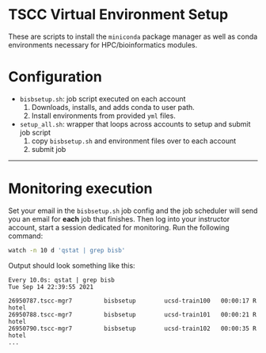 # TSCC Virtual Environment Setup
These are scripts to install the `miniconda` package manager as well as conda environments necessary for HPC/bioinformatics modules.

# Configuration
- `bisbsetup.sh`: job script executed on each account
    1. Downloads, installs, and adds conda to user path.
    2. Install environments from provided `yml` files.
- `setup_all.sh`: wrapper that loops across accounts to setup and submit job script
    1. copy `bisbsetup.sh` and environment files over to each account
    2. submit job
    
---

# Monitoring execution
Set your email in the `bisbsetup.sh` job config and the job scheduler will send you an email for **each** job that finishes. Then log into your instructor account, start a session dedicated for monitoring. Run the following command:

```bash
watch -n 10 d 'qstat | grep bisb'
```

Output should look something like this:
```
Every 10.0s: qstat | grep bisb                                                                                                        Tue Sep 14 22:39:55 2021

26950787.tscc-mgr7         bisbsetup        ucsd-train100   00:00:17 R hotel
26950788.tscc-mgr7         bisbsetup        ucsd-train101   00:00:21 R hotel
26950790.tscc-mgr7         bisbsetup        ucsd-train102   00:00:35 R hotel
...
```